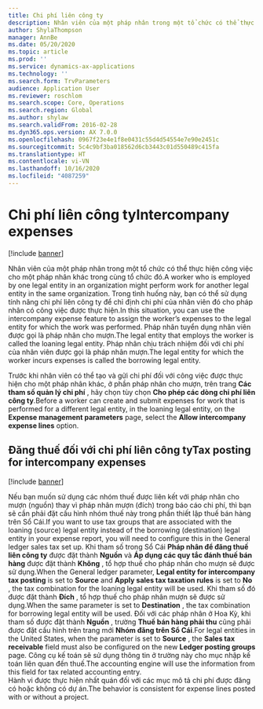 ```yaml
---
title: Chi phí liên công ty
description: Nhân viên của một pháp nhân trong một tổ chức có thể thực hiện công việc cho một pháp nhân khác trong cùng tổ chức đó. Trong tình huống này, bạn có thể sử dụng tính năng chi phí liên công ty để chỉ định chi phí của nhân viên đó cho pháp nhân có công việc được thực hiện.
author: ShylaThompson
manager: AnnBe
ms.date: 05/20/2020
ms.topic: article
ms.prod: ''
ms.service: dynamics-ax-applications
ms.technology: ''
ms.search.form: TrvParameters
audience: Application User
ms.reviewer: roschlom
ms.search.scope: Core, Operations
ms.search.region: Global
ms.author: shylaw
ms.search.validFrom: 2016-02-28
ms.dyn365.ops.version: AX 7.0.0
ms.openlocfilehash: 0967f23e4e1f8e0431c55d4d54554e7e90e2451c
ms.sourcegitcommit: 5c4c9bf3ba018562d6cb3443c01d550489c415fa
ms.translationtype: HT
ms.contentlocale: vi-VN
ms.lasthandoff: 10/16/2020
ms.locfileid: "4087259"
---
```

# <a name="intercompany-expenses"></a><span data-ttu-id="75960-104">Chi phí liên công ty</span><span class="sxs-lookup"><span data-stu-id="75960-104">Intercompany expenses</span></span>

[!include [banner](../includes/banner.md)]

<span data-ttu-id="75960-105">Nhân viên của một pháp nhân trong một tổ chức có thể thực hiện công việc cho một pháp nhân khác trong cùng tổ chức đó.</span><span class="sxs-lookup"><span data-stu-id="75960-105">A worker who is employed by one legal entity in an organization might perform work for another legal entity in the same organization.</span></span> <span data-ttu-id="75960-106">Trong tình huống này, bạn có thể sử dụng tính năng chi phí liên công ty để chỉ định chi phí của nhân viên đó cho pháp nhân có công việc được thực hiện.</span><span class="sxs-lookup"><span data-stu-id="75960-106">In this situation, you can use the intercompany expense feature to assign the worker’s expenses to the legal entity for which the work was performed.</span></span> <span data-ttu-id="75960-107">Pháp nhân tuyển dụng nhân viên được gọi là pháp nhân cho mượn.</span><span class="sxs-lookup"><span data-stu-id="75960-107">The legal entity that employs the worker is called the loaning legal entity.</span></span> <span data-ttu-id="75960-108">Pháp nhân chịu trách nhiệm đối với chi phí của nhân viên được gọi là pháp nhân mượn.</span><span class="sxs-lookup"><span data-stu-id="75960-108">The legal entity for which the worker incurs expenses is called the borrowing legal entity.</span></span> 

<span data-ttu-id="75960-109">Trước khi nhân viên có thể tạo và gửi chi phí đối với công việc được thực hiện cho một pháp nhân khác, ở phần pháp nhân cho mượn, trên trang **Các tham số quản lý chi phí** , hãy chọn tùy chọn **Cho phép các dòng chi phí liên công ty**.</span><span class="sxs-lookup"><span data-stu-id="75960-109">Before a worker can create and submit expenses for work that is performed for a different legal entity, in the loaning legal entity, on the **Expense management parameters** page, select the **Allow intercompany expense lines** option.</span></span> 

## <a name="tax-posting-for-intercompany-expenses"></a><span data-ttu-id="75960-110">Đăng thuế đối với chi phí liên công ty</span><span class="sxs-lookup"><span data-stu-id="75960-110">Tax posting for intercompany expenses</span></span>

[!include [banner](../includes/banner.md)]

<span data-ttu-id="75960-111">Nếu bạn muốn sử dụng các nhóm thuế được liên kết với pháp nhân cho mượn (nguồn) thay vì pháp nhân mượn (đích) trong báo cáo chi phí, thì bạn sẽ cần phải đặt cấu hình nhóm thuế này trong phần thiết lập thuế bán hàng trên Sổ Cái.</span><span class="sxs-lookup"><span data-stu-id="75960-111">If you want to use tax groups that are associated with the loaning (source) legal entity instead of the borrowing (destination) legal entity in your expense report, you will need to configure this in the General ledger sales tax set up.</span></span> <span data-ttu-id="75960-112">Khi tham số trong Sổ Cái **Pháp nhân để đăng thuế liên công ty** được đặt thành **Nguồn** và **Áp dụng các quy tắc đánh thuế bán hàng** được đặt thành **Không** , tổ hợp thuế cho pháp nhân cho mượn sẽ được sử dụng.</span><span class="sxs-lookup"><span data-stu-id="75960-112">When the General ledger parameter, **Legal entity for intercompany tax posting** is set to **Source** and **Apply sales tax taxation rules** is set to **No** , the tax combination for the loaning legal entity will be used.</span></span> <span data-ttu-id="75960-113">Khi tham số đó được đặt thành **Đích** , tổ hợp thuế cho pháp nhân mượn sẽ được sử dụng.</span><span class="sxs-lookup"><span data-stu-id="75960-113">When the same parameter is set to **Destination** , the tax combination for borrowing legal entity will be used.</span></span> <span data-ttu-id="75960-114">Đối với các pháp nhân ở Hoa Kỳ, khi tham số được đặt thành **Nguồn** , trường **Thuế bán hàng phải thu** cũng phải được đặt cấu hình trên trang mới **Nhóm đăng trên Sổ Cái**.</span><span class="sxs-lookup"><span data-stu-id="75960-114">For legal entities in the United States, when the parameter is set to **Source** , the **Sales tax receivable** field must also be configured on the new **Ledger posting groups** page.</span></span> <span data-ttu-id="75960-115">Công cụ kế toán sẽ sử dụng thông tin ở trường này cho mục nhập kế toán liên quan đến thuế.</span><span class="sxs-lookup"><span data-stu-id="75960-115">The accounting engine will use the information from this field for tax related accounting entry.</span></span>   
<span data-ttu-id="75960-116">Hành vi được thực hiện nhất quán đối với các mục mô tả chi phí được đăng có hoặc không có dự án.</span><span class="sxs-lookup"><span data-stu-id="75960-116">The behavior is consistent for expense lines posted with or without a project.</span></span>  

